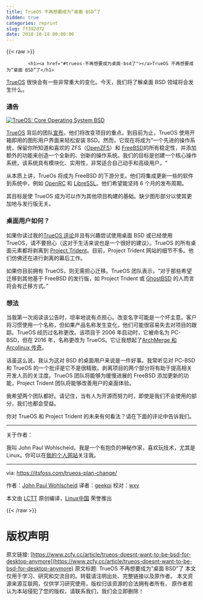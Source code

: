 ```yaml
---
title: TrueOS 不再想要成为“桌面 BSD”了
hidden: true
categories: reprint
slug: ff392d72
date: 2018-10-18 00:00:00
---
```


{{< raw >}}

            <h1><a href="#trueos-不再想要成为桌面-bsd了"></a>TrueOS 不再想要成为“桌面 BSD”了</h1>
<p><a href="https://www.trueos.org/">TrueOS</a> 很快会有一些非常重大的变化。今天，我们将了解桌面 BSD 领域将会发生什么。</p>
<h3><a href="#通告"></a>通告</h3>
<p><a href="https://camo.githubusercontent.com/a3dcc23c2fcd0591984f1bda949e2f73b1b08057/68747470733a2f2f346264733668657267632d666c79776865656c2e6e6574646e612d73736c2e636f6d2f77702d636f6e74656e742f75706c6f6164732f323031382f30362f747275652d6f732d6273642d6465736b746f702e6a706567"><img src="https://p0.ssl.qhimg.com/t011429cdc2f78beded.jpg" alt="TrueOS: Core Operating System BSD"></a></p>
<p><a href="https://www.trueos.org/">TrueOS</a> 背后的团队<a href="https://www.trueos.org/blog/trueosdownstream/">宣布</a>，他们将改变项目的重点。到目前为止，TrueOS 使用开箱即用的图形用户界面来轻松安装 BSD。然而，它现在将成为“一个先进的操作系统，保留你所知道和喜欢的 ZFS（<a href="http://open-zfs.org/wiki/Main_Page">OpenZFS</a>）和 <a href="https://www.freebsd.org/">FreeBSD</a>的所有稳定性，并添加额外的功能来创造一个全新的、创新的操作系统。我们的目标是创建一个核心操作系统，该系统具有模块化、实用性，非常适合自己动手和高级用户。“</p>
<p>从本质上讲，TrueOs 将成为 FreeBSD 的下游分支。他们将集成更新一些的软件到系统中，例如 <a href="https://en.wikipedia.org/wiki/OpenRC">OpenRC</a> 和 <a href="http://www.libressl.org/">LibreSSL</a>。他们希望能坚持 6 个月的发布周期。</p>
<p>其目标是使 TrueOS 成为可以作为其他项目构建的基础。缺少图形部分以使其更加地与发行版无关。</p>
<h3><a href="#桌面用户如何"></a>桌面用户如何？</h3>
<p>如果你读过我的<a href="https://itsfoss.com/trueos-bsd-review/">TrueOS 评论</a>并且有兴趣尝试使用桌面 BSD 或已经使用 TrueOS，请不要担心（这对于生活来说也是一个很好的建议）。TrueOS 的所有桌面元素都将剥离到 <a href="http://www.project-trident.org/">Project Trident</a>。目前，Project Trident 网站的细节不多。他们仿佛还在进行剥离的幕后工作。</p>
<p>如果你目前拥有 TrueOS，则无需担心迁移。TrueOS 团队表示，“对于那些希望迁移到其他基于 FreeBSD 的发行版，如 Project Trident 或 <a href="https://www.ghostbsd.org/">GhostBSD</a> 的人而言将会有迁移方式。”</p>
<h3><a href="#想法"></a>想法</h3>
<p>当我第一次阅读该公告时，坦率地说有点担心。改变名字可能是一个坏主意。客户将习惯使用一个名称，但如果产品名称发生变化，他们可能很容易失去对项目的跟踪。TrueOS 经历过名称更改。该项目于 2006 年启动时，它被命名为 PC-BSD，但在 2016 年，名称更改为 TrueOS。它让我想起了<a href="https://itsfoss.com/archlabs-vs-archmerge/">ArchMerge 和 Arcolinux 传奇</a>。</p>
<p>话虽这么说，我认为这对 BSD 的桌面用户来说是一件好事。我常听见对 PC-BSD 和 TrueOS 的一个批评是它不是很精致。剥离项目的两个部分将有助于提高相关开发人员的关注度。TrueOS 团队将能够为缓慢进展的 FreeBSD 添加更新的功能，Project Trident 团队将能够改善用户的桌面体验。</p>
<p>我希望两个团队都好。请记住，当有人为开源而努力时，即使是我们不会使用的部分，我们也都会受益。</p>
<p>你对 TrueOS 和 Project Trident 的未来有何看法？请在下面的评论中告诉我们。</p>
<hr>
<p>关于作者：</p>
<p>我叫 John Paul Wohlscheid。我是一个有抱负的神秘作家，喜欢玩技术，尤其是 Linux。你可以在<a href="http://johnpaulwohlscheid.work/">我的个人网站</a>关注我。</p>
<hr>
<p>via: <a href="https://itsfoss.com/trueos-plan-change/">https://itsfoss.com/trueos-plan-change/</a></p>
<p>作者：<a href="https://itsfoss.com/author/john/">John Paul Wohlscheid</a> 译者：<a href="https://github.com/geekpi">geekpi</a> 校对：<a href="https://github.com/wxy">wxy</a></p>
<p>本文由 <a href="https://github.com/LCTT/TranslateProject">LCTT</a> 原创编译，<a href="https://linux.cn/">Linux中国</a> 荣誉推出</p>

          
{{< /raw >}}

# 版权声明
原文链接: [https://www.zcfy.cc/article/trueos-doesnt-want-to-be-bsd-for-desktop-anymore](https://www.zcfy.cc/article/trueos-doesnt-want-to-be-bsd-for-desktop-anymore)
原文标题: TrueOS 不再想要成为“桌面 BSD”了
本文仅用于学习、研究和交流目的。转载请注明出处、完整链接以及原作者。
本文资源来源互联网，仅供学习研究使用，版权归该资源的合法拥有者所有，
原作者若认为本站侵犯了您的版权，请联系我们，我们会立即删除！
